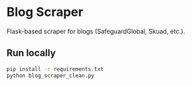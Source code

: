 # Blog Scraper

Flask-based scraper for blogs (SafeguardGlobal, Skuad, etc.).

## Run locally
```bash
pip install -r requirements.txt
python blog_scraper_clean.py

